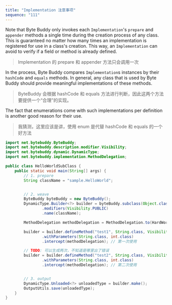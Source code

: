 ```yaml
---
title: "Implementation 注意事项"
sequence: "111"
---
```


Note that Byte Buddy only invokes each `Implementation`'s `prepare` and `appender` methods a single time
during the creation process of any class.
This is guaranteed no matter how many times an implementation is registered for use in a class's creation.
This way, an `Implementation` can avoid to verify if a field or method is already defined.

> Implementation 的 prepare 和 appender 方法只会调用一次

In the process, Byte Buddy compares `Implementation`s instances by their `hashCode` and `equals` methods.
In general, any class that is used by Byte Buddy should provide meaningful implementations of these methods.

> ByteBuddy 会根据 hashCode 和 equals 方法进行判断，因此这两个方法要提供一个“合理”的实现。

The fact that enumerations come with such implementations per definition is another good reason for their use.

> 我猜测，这里应该是讲，使用 enum 是代替 hashCode 和 equals 的一个好方法

```java
import net.bytebuddy.ByteBuddy;
import net.bytebuddy.description.modifier.Visibility;
import net.bytebuddy.dynamic.DynamicType;
import net.bytebuddy.implementation.MethodDelegation;

public class HelloWorldSubClass {
    public static void main(String[] args) {
        // 1. prepare
        String className = "sample.HelloWorld";


        // 2. weave
        ByteBuddy byteBuddy = new ByteBuddy();
        DynamicType.Builder<?> builder = byteBuddy.subclass(Object.class)
                .modifiers(Visibility.PUBLIC)
                .name(className);

        MethodDelegation methodDelegation = MethodDelegation.to(HardWorker.class);

        builder = builder.defineMethod("test1", String.class, Visibility.PUBLIC)
                .withParameters(String.class, int.class)
                .intercept(methodDelegation); // 第一次使用

        // TODO: 可以生成两次，不知道是哪里出了错误
        builder = builder.defineMethod("test2", String.class, Visibility.PUBLIC)
                .withParameters(String.class, int.class)
                .intercept(methodDelegation); // 第二次使用


        // 3. output
        DynamicType.Unloaded<?> unloadedType = builder.make();
        OutputUtils.save(unloadedType);
    }
}
```


